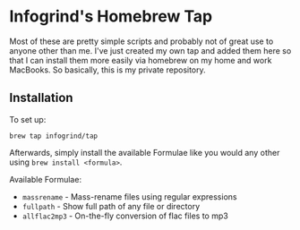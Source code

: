 # Infogrind's Homebrew Tap

Most of these are pretty simple scripts and probably not of great use to anyone
other than me. I've just created my own tap and added them here so that I can
install them more easily via homebrew on my home and work MacBooks. So
basically, this is my private repository.

## Installation

To set up:

    brew tap infogrind/tap

Afterwards, simply install the available Formulae like you would any other using
`brew install <formula>`.

Available Formulae:

* `massrename` - Mass-rename files using regular expressions
* `fullpath` - Show full path of any file or directory
* `allflac2mp3` - On-the-fly conversion of flac files to mp3
